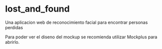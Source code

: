 # lost_and_found
Una aplicacion web de reconocimiento facial para encontrar personas perdidas

Para poder ver el diseno del mockup se recomienda utilizar Mockplus para abrirlo.

